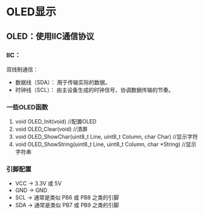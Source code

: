 # OLED显示
## OLED：使用IIC通信协议
### IIC：

双线制通信：

+ 数据线（SDA）： 用于传输实际的数据。
+ 时钟线（SCL）： 由主设备生成的时钟信号，协调数据传输的节奏。
### 一些OLED函数
1. void OLED_Init(void)  //配置OLED
2. void OLED_Clear(void)  //清屏
3. void OLED_ShowChar(uint8_t Line, uint8_t Column, char Char)  //显示字符
4. void OLED_ShowString(uint8_t Line, uint8_t Column, char *String)  //显示字符串
### 引脚配置

+ VCC -> 3.3V 或 5V
+ GND -> GND
+ SCL -> 通常是类似 PB6 或 PB8 之类的引脚
+ SDA -> 通常是类似 PB7 或 PB9 之类的引脚



